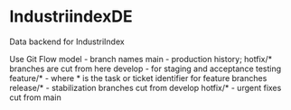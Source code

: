 # IndustriindexDE
Data backend for IndustriIndex

Use Git Flow model - branch names
main - production history; hotfix/* branches are cut from here
develop - for staging and acceptance testing
feature/* - where * is the task or ticket identifier for feature branches
release/* - stabilization branches cut from develop
hotfix/* - urgent fixes cut from main
